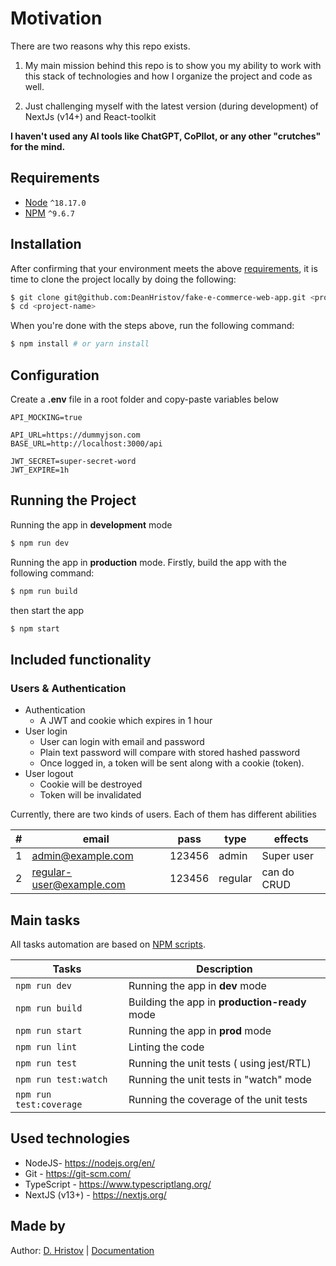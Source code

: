 # Motivation

There are two reasons why this repo exists.
1) My main mission behind this repo is to show you my ability to work with this stack of technologies and how I organize the project and code as well.

2) Just challenging myself with the latest version (during development) of NextJs (v14+) and React-toolkit

**I haven't used any AI tools like ChatGPT, CoPIlot, or any other "crutches" for the mind.**

## Requirements

- [Node](https://nodejs.org/en/) `^18.17.0`
- [NPM](https://www.npmjs.com/) `^9.6.7`

## Installation

After confirming that your environment meets the
above [requirements](#requirements), it is time to clone the project
locally by doing the following:

```bash
$ git clone git@github.com:DeanHristov/fake-e-commerce-web-app.git <project-name>
$ cd <project-name>
```

When you're done with the steps above, run the following command:

```bash
$ npm install # or yarn install
```

## Configuration

Create a **.env** file in a root folder and copy-paste variables below

```dotenv
API_MOCKING=true

API_URL=https://dummyjson.com
BASE_URL=http://localhost:3000/api

JWT_SECRET=super-secret-word
JWT_EXPIRE=1h
```

## Running the Project

Running the app in **development** mode

```bash
$ npm run dev
```

Running the app in **production** mode. Firstly, build the app with the
following command:

```bash
$ npm run build
```

then start the app

```bash
$ npm start
```

## Included functionality

### Users & Authentication

- Authentication
    - A JWT and cookie which expires in 1 hour
- User login
    - User can login with email and password
    - Plain text password will compare with stored hashed password
    - Once logged in, a token will be sent along with a cookie (token).
- User logout
    - Cookie will be destroyed
    - Token will be invalidated

Currently, there are two kinds of users. Each of them has different abilities

| # | email                    | pass   | type    | effects     |
|---|--------------------------|--------|---------|-------------|
| 1 | admin@example.com        | 123456 | admin   | Super user  |
| 2 | regular-user@example.com | 123456 | regular | can do CRUD |

## Main tasks

All tasks automation are based
on [NPM scripts](https://docs.npmjs.com/misc/scripts).

| Tasks                   | Description                                   |
|-------------------------|-----------------------------------------------|
| `npm run dev`           | Running the app in **dev** mode               |
| `npm run build`         | Building the app in **production-ready** mode |
| `npm run start`         | Running the app in **prod** mode              |
| `npm run lint`          | Linting the code                              |
| `npm run test`          | Running the unit tests ( using jest/RTL)      |
| `npm run test:watch`    | Running the unit tests in "watch" mode        |
| `npm run test:coverage` | Running the coverage of the unit tests        | 

## Used technologies

- NodeJS- https://nodejs.org/en/
- Git - https://git-scm.com/
- TypeScript - https://www.typescriptlang.org/
- NextJS (v13+) - https://nextjs.org/

## Made by

Author: [D. Hristov](https://dhristov.eu/) | [Documentation](https://nextjs.org/docs)
